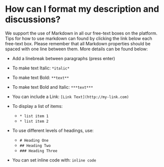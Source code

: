 # How can I format my description and discussions?

We support the use of Markdown in all our free-text boxes on the platform. Tips for how to use markdown can found by clicking the link below each free-text box. Please remember that all Markdown properties should be spaced with one line between them.
More details can be found below:

* Add a linebreak between paragraphs (press enter)

* To make text Italic: `*italic*`

* To make text Bold: `**text**`

* To make text Bold and Italic: `***text***`

* You can include a Link: `[Link Text](http://my-link.com)`

* To display a list of items:
  * `* list item 1`
  * `* list item 2`

* To use different levels of headings, use:
  * `# Heading One`
  * `## Heading Two `
  * `### Heading Three`

* You can set inline code with: ``inline code``
